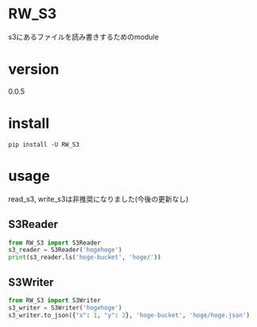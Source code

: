 # RW_S3

s3にあるファイルを読み書きするためのmodule

# version

0.0.5

# install

```shell
pip install -U RW_S3
```
# usage

read_s3, write_s3は非推奨になりました(今後の更新なし)

## S3Reader

```python
from RW_S3 import S3Reader
s3_reader = S3Reader('hogehoge')
print(s3_reader.ls('hoge-bucket', 'hoge/'))
```

## S3Writer

```python
from RW_S3 import S3Writer
s3_writer = S3Writer('hogehoge')
s3_writer.to_json({"x": 1, "y": 2}, 'hoge-bucket', 'hoge/hoge.json')
```